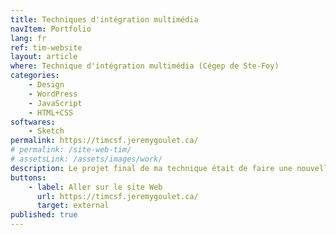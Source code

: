 ```yaml
---
title: Techniques d'intégration multimédia
navItem: Portfolio
lang: fr
ref: tim-website
layout: article
where: Technique d'intégration multimédia (Cégep de Ste-Foy)
categories:
    - Design
    - WordPress
    - JavaScript
    - HTML+CSS
softwares:
    - Sketch
permalink: https://timcsf.jeremygoulet.ca/
# permalink: /site-web-tim/
# assetsLink: /assets/images/work/
description: Le projet final de ma technique était de faire une nouvelle version du site Web officiel de celle-ci. Le projet était individuel. Le tout est géré par _WordPress_ et le tout a pris près de 35 heures de travail acharné. Je suis plutôt fier d'avoir remporté le trophé d'or. Mon site fut le site officiel de la technique pendant 1 an.
buttons:
    - label: Aller sur le site Web
      url: https://timcsf.jeremygoulet.ca/
      target: external
published: true
---
```

